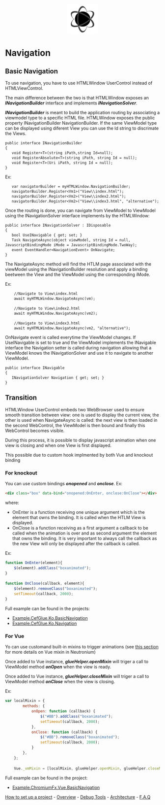 <p align="center"><img <p align="center"><img width="100"src="../../Deploy/logo.png"></p>

# Navigation

## Basic Navigation

To use navigation, you have to use HTMLWindow UserControl  instead of HTMLViewControl.

The main difference between the two is that HTMLWindow exposes an **_INavigationBuilder_** interface and implements **_INavigationSolver_**.

**_INavigationBuilder_** is meant to build the application routing by associating a viewmodel type to a specific HTML file. HTMLWindow exposes the public property INavigationBuilder NavigationBuilder. If the same ViewModel type can be displayed using diferent View you can use the Id string to discrimate the Views.

```CSharp
public interface INavigationBuilder
{
   void Register<T>(string iPath,string Id=null); 
   void RegisterAbsolute<T>(string iPath, string Id = null); 
   void Register<T>(Uri iPath, string Id = null); 
}
```

Ex:
```CSharp
   var navigatorBuilder = myHTMLWindow.NavigationBuilder;
   navigatorBuilder.Register<Vm1>("View\\index.html");
   navigatorBuilder.Register<Vm2>("View\\index2.html");
   navigatorBuilder.Register<Vm2>("View\\index3.html", "alternative");
```
 
Once the routing is done, you can navigate from ViewModel to ViewModel using the INavigationSolver interface implements by the HTMLWindow:

```CSharp
public interface INavigationSolver : IDisposable
{
   bool UseINavigable { get; set; }
   Task NavigateAsync(object viewModel, string Id = null, JavascriptBindingMode iMode = JavascriptBindingMode.TwoWay);
   event EventHandler<NavigationEvent> OnNavigate;
}
```

The NavigateAsync method will find the HTLM page associated with the viewModel using the INavigationBuilder resolution and apply a binding beetween the View and the ViewModel using the corresponding iMode. 


Ex:
```CSharp
    //Navigate to View\index.html
    await myHTMLWindow.NavigateAsync(vm);

    //Navigate to View\index2.html
    await myHTMLWindow.NavigateAsync(vm2);

    //Navigate to View\index3.html
    await myHTMLWindow.NavigateAsync(vm2, "alternative");
```

OnNavigate event is called everytime the ViewModel changes.
If UseINavigable is set to true and the ViewModel implements the INavigable interface the Navigation setter is called during navigation allowing that a ViewModel knows the INavigationSolver and use it to navigate to another ViewModel.
```CSharp
public interface INavigable
{
   INavigationSolver Navigation { get; set; }
} 
```
## Transition

HTMLWindow UserControl embeds two WebBrowser used to ensure smooth transition between view: one is used to display the current view, the other is used when NavigateAsync is called: the next view is then loaded in the second WebControl, the ViewModel is then bound and finally this WebControl becomes visible.

During this process, it is possible to display javascript animation when one view is closing and when one View is first displayed.

This possible due to custom hook implmented by both Vue and knockout binding

### For knockout
You can use custom bindings **_onopened_** and **_onclose_**. Ex:
```HTML
<div class="box" data-bind="onopened:OnEnter, onclose:OnClose"></div>
```
where: 
* OnEnter is a function receiving one unique argument which is the element that owns the binding. It is called when the HTLM View is displayed.
* OnClose is a function receiving as a first argument a callback to be called when the animation is over and as second argument the element that owns the binding. It is very important to always call the callback as the new View will only be displayed after the callback is called.

Ex:
```javascript
function OnEnter(element){
    $(element).addClass("boxanimated");
}
      
function OnClose(callback, element){
    $(element).removeClass("boxanimated");
    setTimeout(callback, 2000);
}
```

Full example can be found in the projects: 
* [Example.CefGlue.Ko.BasicNavigation](https://github.com/David-Desmaisons/Neutronium/tree/master/Examples/Example.CefGlue.Ko.BasicNavigation)
* [Example.CefGlue.Ko.Navigation](https://github.com/David-Desmaisons/Neutronium/tree/master/Examples/Example.CefGlue.Ko.Navigation)


### For Vue

Yo can use customand built-in mixins to trigger animations (see [this section](https://github.com/David-Desmaisons/Neutronium/wiki/Vue-Binding#using-built-in-mixin) for more details on Vue mixin in Neutronium)

Once added to Vue instance, **_glueHelper.openMixin_** will triger a call to ViewModel method **_onOpen_** when the view is ready. 

Once added to Vue instance, **_glueHelper.closeMixin_** will triger a call to ViewModel method **_onClose_** when the view is closing. 

Ex:
```javascript
var localMixin = {
        methods: {
            onOpen: function (callback) {
                $("#BB").addClass("boxanimated");
                setTimeout(callback, 2000);
            },
            onClose: function (callback) {
                $("#BB").removeClass("boxanimated");
                setTimeout(callback, 2000);
            }
        },
    };

    Vue._vmMixin = [localMixin, glueHelper.openMixin, glueHelper.closeMixin];
```

Full example can be found in the project: 
* [Example.ChromiumFx.Vue.BasicNavigation](https://github.com/David-Desmaisons/Neutronium/tree/master/Examples/Example.ChromiumFx.Vue.Navigation)


[How to set up a project](./SetUp.md) - [Overview](./Overview.md) - [Debug Tools](./Tools.md) - [Architecture](./Architecture.md) - [F.A.Q](./FAQ.md)

 